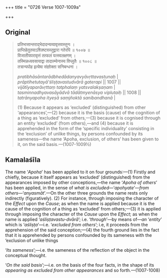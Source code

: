 +++
title = "0726 Verse 1007-1009a"

+++
## Original 
>
> प्रतिभासान्तराद्भेदादन्यव्यावृत्तवस्तुनः ।  
> प्राप्तिहेतुतयाऽश्लिष्टवस्तुद्वारा गतेरपि ॥ १००७ ॥  
> विजातीयपरावृत्तं तत्फलं यत्स्वलक्षणम् ।  
> तस्मिन्नध्यवसायाद्वा तादात्म्येनास्य विप्लुतैः ॥ १००८ ॥  
> तत्रान्यपोह इत्येषा संज्ञोक्ता सनिबन्धना । 
>
> *pratibhāsāntarādbhedādanyavyāvṛttavastunaḥ* \|  
> *prāptihetutayā'śliṣṭavastudvārā gaterapi* \|\| 1007 \|\|  
> *vijātīyaparāvṛttaṃ tatphalaṃ yatsvalakṣaṇam* \|  
> *tasminnadhyavasāyādvā tādātmyenāsya viplutaiḥ* \|\| 1008 \|\|  
> *tatrānyapoha ityeṣā saṃjñoktā sanibandhanā* \| 
>
> \(1\) Because it appears as ‘excluded’ (distinguished) from other ‘appearances’,—(2) because it is the basis (cause) of the cognition of a thing as ‘excluded’ from others,—(3) because it is cognised through an entity ‘excluded’ (from others),—and (4) because it is apprehended in the form of the ‘specific individuality’ consisting in the ‘exclusion’ of unlike things, by persons confounded by its sameness—the name ‘Apoha, exclusion, of others’ has been given to it, on the said basis.—(1007-1009½)



## Kamalaśīla

The name ‘*Apoha*’ has been applied to it on four grounds:—(1) Firstly and chiefly, because it itself appears as ‘excluded’ (distinguished) from the appearances imposed by other conceptions,—the name ‘*Apoha of others*’ has been applied, in the sense of *what is excluded*—‘*apohyate*’—*from others*—‘*anyasmāt*’.—On the other three grounds the name rests only indirectly (figuratively). (2) For instance, through imposing the character of the *Effect* upon the *Cause*; as when the name is applied because it is the cause of the cognition of a thing as ‘excluded’ from others;—(3) it is applied through imposing the character of the *Cause* upon the *Effect*; as when the name is applied ‘*aśliṣṭavastu-dvārā*’; i.e. ‘*through*’—by means of—*an* ‘*entity*’ which is ‘*aśliṣṭa*’—i.e. ‘*excluded from others*’; i.e, it proceeds from the apprehension of the said conception;—(4) the fourth ground lies in the fact that it is apprehended by persons confounded by its sameness with the ‘exclusion of unlike things

‘*Its sameness*’;—i.e. the sameness of the reflection of the object in the conceptual thought.

‘*On the said basis*’;—i.e. on the basis of the four facts, in the shape of its *appearing as excluded from other appearances* and so forth.—(1007-1008)


